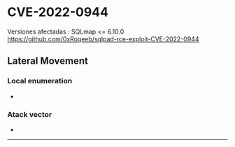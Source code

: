 # CVE-2022-0944  
Versiones afectadas : SQLmap <= 6.10.0
https://github.com/0xRoqeeb/sqlpad-rce-exploit-CVE-2022-0944






## Lateral Movement

### Local enumeration

- 

### Atack vector

- 

---

